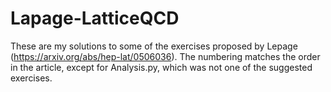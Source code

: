 # Lapage-LatticeQCD
These are my solutions to some of the exercises proposed by Lepage (https://arxiv.org/abs/hep-lat/0506036). The numbering matches the order in the article, except for Analysis.py, which was not one of the suggested exercises.
